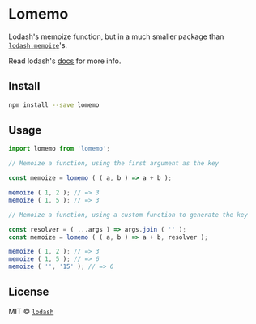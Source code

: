 # Lomemo

Lodash's memoize function, but in a much smaller package than [`lodash.memoize`](https://www.npmjs.com/package/lodash.memoize)'s.

Read lodash's [docs](https://lodash.com/docs/4.17.15#memoize) for more info.

## Install

```sh
npm install --save lomemo
```

## Usage

```ts
import lomemo from 'lomemo';

// Memoize a function, using the first argument as the key

const memoize = lomemo ( ( a, b ) => a + b );

memoize ( 1, 2 ); // => 3
memoize ( 1, 5 ); // => 3

// Memoize a function, using a custom function to generate the key

const resolver = ( ...args ) => args.join ( '' );
const memoize = lomemo ( ( a, b ) => a + b, resolver );

memoize ( 1, 2 ); // => 3
memoize ( 1, 5 ); // => 6
memoize ( '', '15' ); // => 6
```

## License

MIT © [`lodash`](https://github.com/lodash/lodash)
